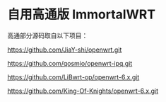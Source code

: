 # 自用高通版 ImmortalWRT
高通部分源码取自以下项目：

https://github.com/JiaY-shi/openwrt.git

https://github.com/qosmio/openwrt-ipq.git

https://github.com/LiBwrt-op/openwrt-6.x.git

https://github.com/King-Of-Knights/openwrt-6.x.git

